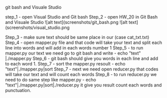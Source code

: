 
 git bash and Visuale Studio

step_1 - open Visual Studio and Git bash
Step_2 - open HW_20 in Git Bash and Visuale Studio
![alt text](screenshots/git_bash.png
![alt text](screenshots/visual_studio.png

Step_3 - make sure text should be same place in our (case cat_txt.txt)
Step_4 - open mapper.py file and that code will take your text and split each line into words and will add in each words number 1
Step_5 - to run mapper.py our text we need go to git bash and write - echo "text" |./mapper.py
Step_6 - git bash should give you words in each line and add to each word 1.
Step_7 - sort the mapper.py resoult - echo "text"|./mapper.py|sort
Step_7 - next we need open reducer.py that codes will take our text and will count each words 
Step_8 - to run reducer.py we need to do same step like mapper.py - echo "text"|./mapper.py|sort|./reducer.py it give you result count each words and punctuation.

